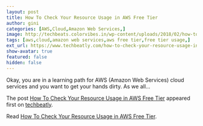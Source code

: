 ```yaml
---
layout: post
title: How To Check Your Resource Usage in AWS Free Tier
author: gini
categories: [AWS,Cloud,Amazon Web Services,]
image: http://techbeats.colorvibes.in/wp-content/uploads/2018/02/how-to-check-your-resource-usage-in-aws-free-tier-4.png
tags: [aws,cloud,amazon web services,aws free tier,free tier usage,]
ext_url: https://www.techbeatly.com/how-to-check-your-resource-usage-in-aws-free-tier/
show-avatar: true
featured: false
hidden: false
---
```


<p>Okay, you are in a learning path for AWS (Amazon Web Services) cloud services and you want to get your hands dirty. As we all&#46;&#46;&#46;</p>
<p>The post <a href="https://www.techbeatly.com/how-to-check-your-resource-usage-in-aws-free-tier/" rel="nofollow">How To Check Your Resource Usage in AWS Free Tier</a> appeared first on <a href="https://www.techbeatly.com" rel="nofollow">techbeatly</a>.</p>

Read [How To Check Your Resource Usage in AWS Free Tier](https://www.techbeatly.com/how-to-check-your-resource-usage-in-aws-free-tier/).